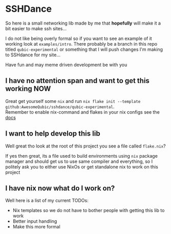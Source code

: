 # SSHDance

So here is a small networking lib made by me that **hopefully** will make it a bit easier to make ssh sites...

I do not like being overly formal so if you want to see an example of it working look at `examples/intro`. There probably be a branch in this repo titled `qubic-experimental` or something that I will push changes I'm making to SSHdance for my site...

Have fun and may meme driven development be with you

## I have no attention span and want to get this working NOW

Great get yourself some `nix` and run `nix flake init --template github:AwesomeQubic/sshdance/qubic-experimental`.<br>
Remember to enable nix-command and flakes in your nix configs see the [docs](https://nixos.wiki/wiki/Flakes)

## I want to help develop this lib

Well great tho look at the root of this project you see a file called `flake.nix`?

If yes then great, its a file used to build environments using `nix` package manager and should get us to use same compiler and everything, so I politely ask you to either use NixOs or get standalone nix to work on this project

## I have nix now what do I work on?

Well here is a list of my current TODOs:

 - Nix templates so we do not have to bother people with getting this lib to work
 - Better input handling
 - Make this more formal
